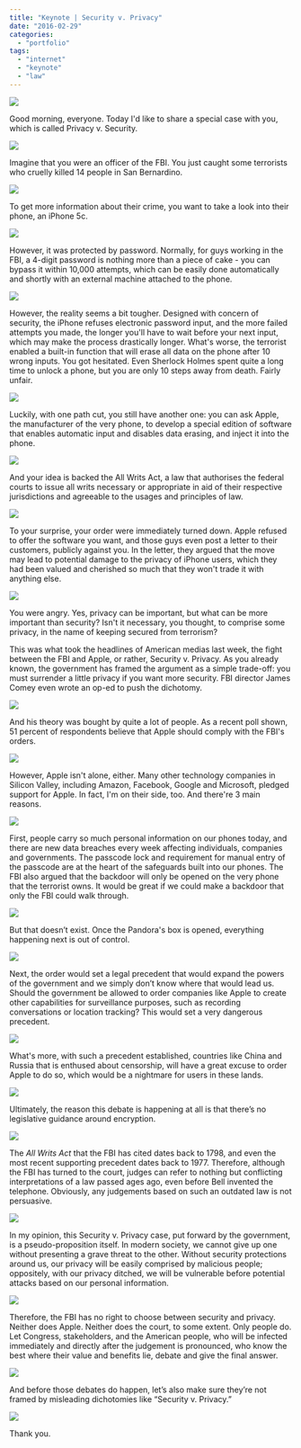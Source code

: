```yaml
---
title: "Keynote | Security v. Privacy"
date: "2016-02-29"
categories: 
  - "portfolio"
tags: 
  - "internet"
  - "keynote"
  - "law"
---
```


![](https://ww1.sinaimg.cn/large/73403117gy1feq3lw1hwej20sg0lctfo.jpg)

Good morning, everyone. Today I'd like to share a special case with you, which is called Privacy v. Security. 

![](https://ww1.sinaimg.cn/large/73403117gy1feq3lvf6u4j20sg0lc79p.jpg)

Imagine that you were an officer of the FBI. You just caught some terrorists who cruelly killed 14 people in San Bernardino.

![](https://ww1.sinaimg.cn/large/73403117gy1feq3lw9mynj20sg0lc44n.jpg)

To get more information about their crime, you want to take a look into their phone, an iPhone 5c. 

![](https://ww1.sinaimg.cn/large/73403117gy1feq3lx4aoyj20sg0lcn3b.jpg)

However, it was protected by password. Normally, for guys working in the FBI, a 4-digit password is nothing more than a piece of cake - you can bypass it within 10,000 attempts, which can be easily done automatically and shortly with an external machine attached to the phone. 

![](https://ww1.sinaimg.cn/large/73403117gy1feq3lvc3mfj20sg0lcdle.jpg)

However, the reality seems a bit tougher. Designed with concern of security, the iPhone refuses electronic password input, and the more failed attempts you made, the longer you'll have to wait before your next input, which may make the process drastically longer. What's worse, the terrorist enabled a built-in function that will erase all data on the phone after 10 wrong inputs. You got hesitated. Even Sherlock Holmes spent quite a long time to unlock a phone, but you are only 10 steps away from death. Fairly unfair.

![](https://ww1.sinaimg.cn/large/73403117gy1feq3lv82pyj20sg0lcgqa.jpg)

Luckily, with one path cut, you still have another one: you can ask Apple, the manufacturer of the very phone, to develop a special edition of software that enables automatic input and disables data erasing, and inject it into the phone. 

![](https://ww1.sinaimg.cn/large/73403117gy1feq3lx5uyvj20sg0lctf7.jpg)

And your idea is backed the All Writs Act, a law that authorises the federal courts to issue all writs necessary or appropriate in aid of their respective jurisdictions and agreeable to the usages and principles of law.

![](https://ww1.sinaimg.cn/large/73403117gy1feq3lx2ro9j20sg0lc0yq.jpg)

To your surprise, your order were immediately turned down. Apple refused to offer the software you want, and those guys even post a letter to their customers, publicly against you. In the letter, they argued that the move may lead to potential damage to the privacy of iPhone users, which they had been valued and cherished so much that they won't trade it with anything else.

![](https://ww1.sinaimg.cn/large/73403117gy1feq3lvcc5yj20sg0lcdl0.jpg)

You were angry. Yes, privacy can be important, but what can be more important than security? Isn't it necessary, you thought, to comprise some privacy, in the name of keeping secured from terrorism?

This was what took the headlines of American medias last week, the fight between the FBI and Apple, or rather, Security v. Privacy. As you already known, the government has framed the argument as a simple trade-off: you must surrender a little privacy if you want more security. FBI director James Comey even wrote an op-ed to push the dichotomy.

![](https://ww1.sinaimg.cn/large/73403117gy1feq3lvcc6aj20sg0lcte2.jpg)

And his theory was bought by quite a lot of people. As a recent poll shown, 51 percent of respondents believe that Apple should comply with the FBI's orders. 

![](https://ww1.sinaimg.cn/large/73403117gy1feq3lvt90qj20sg0lc43l.jpg)

However, Apple isn't alone, either. Many other technology companies in Silicon Valley, including Amazon, Facebook, Google and Microsoft, pledged support for Apple. In fact, I'm on their side, too. And there're 3 main reasons.

![](https://ww1.sinaimg.cn/large/73403117gy1feq3lzzpgqj20sg0lcwtw.jpg)

First, people carry so much personal information on our phones today, and there are new data breaches every week affecting individuals, companies and governments. The passcode lock and requirement for manual entry of the passcode are at the heart of the safeguards built into our phones. The FBI also argued that the backdoor will only be opened on the very phone that the terrorist owns. It would be great if we could make a backdoor that only the FBI could walk through. 

![](https://ww1.sinaimg.cn/large/73403117gy1feq3lvy3p9j20sg0lcwka.jpg)

But that doesn’t exist. Once the Pandora's box is opened, everything happening next is out of control. 

![](https://ww1.sinaimg.cn/large/73403117gy1feq3lvx4bzj20sg0lcgr1.jpg)

Next, the order would set a legal precedent that would expand the powers of the government and we simply don’t know where that would lead us. Should the government be allowed to order companies like Apple to create other capabilities for surveillance purposes, such as recording conversations or location tracking? This would set a very dangerous precedent. 

![](https://ww1.sinaimg.cn/large/73403117gy1feq3lvxxgkj20sg0lcwjn.jpg)

What's more, with such a precedent established, countries like China and Russia that is enthused about censorship, will have a great excuse to order Apple to do so, which would be a nightmare for users in these lands.

![](https://ww1.sinaimg.cn/large/73403117gy1feq3m02cugj20sg0lc18s.jpg)

Ultimately, the reason this debate is happening at all is that there’s no legislative guidance around encryption. 

![](https://ww1.sinaimg.cn/large/73403117gy1feq3lxl6upj20sg0lcdlw.jpg)

The _All Writs Act_ that the FBI has cited dates back to 1798, and even the most recent supporting precedent dates back to 1977. Therefore, although the FBI has turned to the court, judges can refer to nothing but conflicting interpretations of a law passed ages ago, even before Bell invented the telephone. Obviously, any judgements based on such an outdated law is not persuasive.

![](https://ww1.sinaimg.cn/large/73403117gy1feq3lvxu23j20sg0lcwjm.jpg)

In my opinion, this Security v. Privacy case, put forward by the government, is a pseudo-proposition itself. In modern society, we cannot give up one without presenting a grave threat to the other. Without security protections around us, our privacy will be easily comprised by malicious people; oppositely, with our privacy ditched, we will be vulnerable before potential attacks based on our personal information. 

![](https://ww1.sinaimg.cn/large/73403117gy1feq3lwazjaj20sg0lc0xt.jpg)

Therefore, the FBI has no right to choose between security and privacy. Neither does Apple. Neither does the court, to some extent. Only people do. Let Congress, stakeholders, and the American people, who will be infected immediately and directly after the judgement is pronounced, who know the best where their value and benefits lie, debate and give the final answer. 

![](https://ww1.sinaimg.cn/large/73403117gy1feq3lvi194j20sg0lc0xp.jpg)

And before those debates do happen, let’s also make sure they’re not framed by misleading dichotomies like “Security v. Privacy.” 

![](https://ww1.sinaimg.cn/large/73403117gy1feq3lyg1w3j20sg0lc0zf.jpg)

Thank you.
